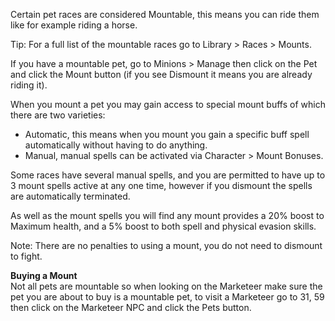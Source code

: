 Certain pet races are considered Mountable, this means you can ride them like for example riding a horse.

Tip: For a full list of the mountable races go to Library > Races > Mounts.

If you have a mountable pet, go to Minions > Manage then click on the Pet and click the Mount button (if you see Dismount it means you are already riding it).

When you mount a pet you may gain access to special mount buffs of which there are two varieties:

*   Automatic, this means when you mount you gain a specific buff spell automatically without having to do anything.
*   Manual, manual spells can be activated via Character > Mount Bonuses.

Some races have several manual spells, and you are permitted to have up to 3 mount spells active at any one time, however if you dismount the spells are automatically terminated.

As well as the mount spells you will find any mount provides a 20% boost to Maximum health, and a 5% boost to both spell and physical evasion skills.

Note: There are no penalties to using a mount, you do not need to dismount to fight.

**Buying a Mount**  
Not all pets are mountable so when looking on the Marketeer make sure the pet you are about to buy is a mountable pet, to visit a Marketeer go to 31, 59 then click on the Marketeer NPC and click the Pets button.